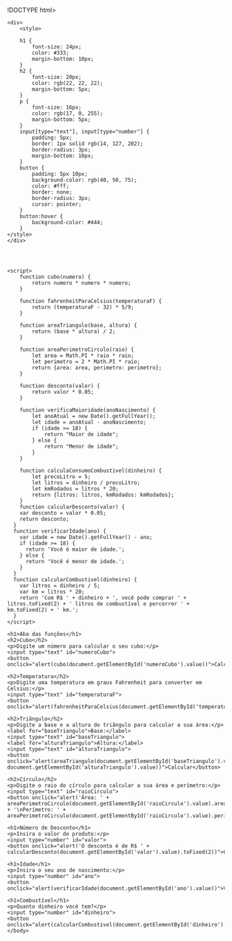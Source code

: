 !DOCTYPE html>
<html>
<head>
	<title>Document</title>
	<meta charset="UTF-8">
    
    <div> 
        <style>
    
		h1 {
			font-size: 24px;
			color: #333;
			margin-bottom: 10px;
		}
		h2 {
			font-size: 20px;
			color: rgb(22, 22, 22);
			margin-bottom: 5px;
		}
		p {
			font-size: 16px;
			color: rgb(17, 0, 255);
			margin-bottom: 5px;
		}
		input[type="text"], input[type="number"] {
			padding: 5px;
			border: 1px solid rgb(14, 127, 202);
			border-radius: 3px;
			margin-bottom: 10px;
		}
		button {
			padding: 5px 10px;
			background-color: rgb(40, 50, 75);
			color: #fff;
			border: none;
			border-radius: 3px;
			cursor: pointer;
		}
		button:hover {
			background-color: #444;
		}
	</style>
    </div>
    
    

    
	<script>
		function cubo(numero) {
			return numero * numero * numero;
		}

		function fahrenheitParaCelsius(temperaturaF) {
			return (temperaturaF - 32) * 5/9;
		}

		function areaTriangulo(base, altura) {
			return (base * altura) / 2;
		}

		function areaPerimetroCirculo(raio) {
			let area = Math.PI * raio * raio;
			let perimetro = 2 * Math.PI * raio;
			return {area: area, perimetro: perimetro};
		}

		function desconto(valor) {
			return valor * 0.05;
		}

		function verificaMaioridade(anoNascimento) {
			let anoAtual = new Date().getFullYear();
			let idade = anoAtual - anoNascimento;
			if (idade >= 18) {
				return "Maior de idade";
			} else {
				return "Menor de idade";
			}
		}

		function calculaConsumoCombustivel(dinheiro) {
			let precoLitro = 5;
			let litros = dinheiro / precoLitro;
			let kmRodados = litros * 20;
			return {litros: litros, kmRodados: kmRodados};
		}
        function calcularDesconto(valor) {
        var desconto = valor * 0.05;
        return desconto;
      }
      function verificarIdade(ano) {
        var idade = new Date().getFullYear() - ano;
        if (idade >= 18) {
          return 'Você é maior de idade.';
        } else {
          return 'Você é menor de idade.';
        }
      }
      function calcularCombustivel(dinheiro) {
        var litros = dinheiro / 5;
        var km = litros * 20;
        return 'Com R$ ' + dinheiro + ', você pode comprar ' + litros.toFixed(2) + ' litros de combustível e percorrer ' + km.toFixed(2) + ' km.';
      }
	</script>
</head>
<body>



	<h1>Aba das funções</h1>
	<h2>Cubo</h2>
	<p>Digite um número para calcular o seu cubo:</p>
	<input type="text" id="numeroCubo">
	<button onclick="alert(cubo(document.getElementById('numeroCubo').value))">Calcular</button>

	<h2>Temperatura</h2>
	<p>Digite uma temperatura em graus Fahrenheit para converter em Celsius:</p>
	<input type="text" id="temperaturaF">
	<button onclick="alert(fahrenheitParaCelsius(document.getElementById('temperaturaF').value))">Converter</button>

	<h2>Triângulo</h2>
	<p>Digite a base e a altura do triângulo para calcular a sua área:</p>
	<label for="baseTriangulo">Base:</label>
	<input type="text" id="baseTriangulo">
	<label for="alturaTriangulo">Altura:</label>
	<input type="text" id="alturaTriangulo">
	<button onclick="alert(areaTriangulo(document.getElementById('baseTriangulo').value, document.getElementById('alturaTriangulo').value))">Calcular</button>

	<h2>Círculo</h2>
	<p>Digite o raio do círculo para calcular a sua área e perímetro:</p>
	<input type="text" id="raioCirculo">
	<button onclick="alert('Área: ' + areaPerimetroCirculo(document.getElementById('raioCirculo').value).area + '\nPerímetro: ' + areaPerimetroCirculo(document.getElementById('raioCirculo').value).perimetro)">Calcular</button>

    <h1>Número de Desconto</h1>
    <p>Insira o valor do produto:</p>
    <input type="number" id="valor">
    <button onclick="alert('O desconto é de R$ ' + calcularDesconto(document.getElementById('valor').value).toFixed(2))">Calcular</button>

    <h1>Idade</h1>
    <p>Insira o seu ano de nascimento:</p>
    <input type="number" id="ano">
    <button onclick="alert(verificarIdade(document.getElementById('ano').value))">Verificar</button>
 
    <h1>Combustível</h1>
    <p>Quanto dinheiro você tem?</p>
    <input type="number" id="dinheiro">
    <button onclick="alert(calcularCombustivel(document.getElementById('dinheiro').value))">Calcular</button>
    </body>
